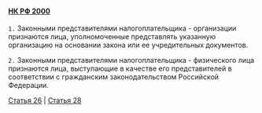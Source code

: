#### [НК РФ 2000](https://lalawland.github.io/eurasia/russia/taxes)

`1.` Законными представителями налогоплательщика - организации признаются лица, уполномоченные представлять указанную организацию на основании закона или ее учредительных документов.

`2.` Законными представителями налогоплательщика - физического лица признаются лица, выступающие в качестве его представителей в соответствии с гражданским законодательством Российской Федерации.

[Статья 26](https://lalawland.github.io/eurasia/russia/taxes/art26) | [Статья 28](https://lalawland.github.io/eurasia/russia/taxes/art28)
